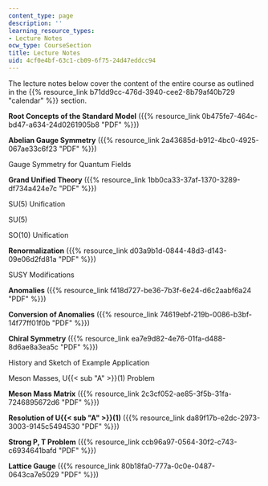 ```yaml
---
content_type: page
description: ''
learning_resource_types:
- Lecture Notes
ocw_type: CourseSection
title: Lecture Notes
uid: 4cf0e4bf-63c1-cb09-6f75-24d47eddcc94
---
```


The lecture notes below cover the content of the entire course as outlined in the {{% resource_link b71dd9cc-476d-3940-cee2-8b79af40b729 "calendar" %}} section.

**Root Concepts of the Standard Model** ({{% resource_link 0b475fe7-464c-bd47-a634-24d0261905b8 "PDF" %}})

**Abelian Gauge Symmetry** ({{% resource_link 2a43685d-b912-4bc0-4925-067ae33c6f23 "PDF" %}})

Gauge Symmetry for Quantum Fields

**Grand Unified Theory** ({{% resource_link 1bb0ca33-37af-1370-3289-df734a424e7c "PDF" %}})

SU(5) Unification

SU(5)

SO(10) Unification

**Renormalization** ({{% resource_link d03a9b1d-0844-48d3-d143-09e06d2fd81a "PDF" %}})

SUSY Modifications

**Anomalies** ({{% resource_link f418d727-be36-7b3f-6e24-d6c2aabf6a24 "PDF" %}})

**Conversion of Anomalies** ({{% resource_link 74619ebf-219b-0086-b3bf-14f77ff01f0b "PDF" %}})

**Chiral Symmetry** ({{% resource_link ea7e9d82-4e76-01fa-d488-8d6ae8a3ea5c "PDF" %}})

History and Sketch of Example Application

Meson Masses, U{{< sub "A" >}}(1) Problem

**Meson Mass Matrix** ({{% resource_link 2c3cf052-ae85-3f5b-31fa-7246895672d6 "PDF" %}})

**Resolution of U{{< sub "A" >}}(1)** ({{% resource_link da89f17b-e2dc-2973-3003-9145c5494530 "PDF" %}})

**Strong P, T Problem** ({{% resource_link ccb96a97-0564-30f2-c743-c6934641bafd "PDF" %}})

**Lattice Gauge** ({{% resource_link 80b18fa0-777a-0c0e-0487-0643ca7e5029 "PDF" %}})